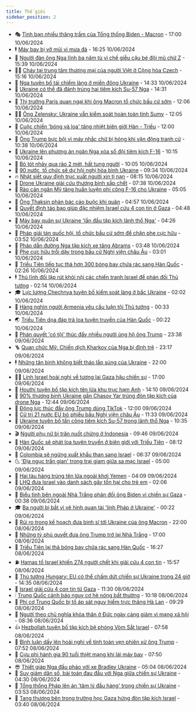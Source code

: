 ```yaml
---
title: Thế giới
sidebar_position: 2
---
```


<!-- vnexpress-the-gioi:START -->
- 🎭 [Tình bạn nhiều thăng trầm của Tổng thống Biden - Macron](https://vnexpress.net/tinh-ban-nhieu-thang-tram-cua-tong-thong-biden-macron-4755857.html) - 17:00 10/06/2024
- 🕴 [Máy bay bị vỡ mũi vì mưa đá](https://vnexpress.net/may-bay-bi-vo-mui-vi-mua-da-4756711.html) - 16:25 10/06/2024
- 🤭 [Người đàn ông Nga lĩnh ba năm tù vì chế giễu cậu bé đội mũ chữ Z](https://vnexpress.net/nguoi-dan-ong-nga-linh-ba-nam-tu-vi-che-gieu-cau-be-doi-mu-chu-z-4756686.html) - 15:39 10/06/2024
- 🧑‍💻 [Cháy tại trung tâm thương mại của người Việt ở Cộng hòa Czech](https://vnexpress.net/chay-tai-trung-tam-thuong-mai-cua-nguoi-viet-o-cong-hoa-czech-4756698.html) - 15:16 10/06/2024
- 🦏 [Nga tuyên bố tái chiếm làng ở miền đông Ukraine](https://vnexpress.net/nga-tuyen-bo-tai-chiem-lang-o-mien-dong-ukraine-4756688.html) - 14:33 10/06/2024
- 🦒 [Ukraine có thể đã đánh trúng hai tiêm kích Su-57 Nga](https://vnexpress.net/ukraine-co-the-da-danh-trung-hai-tiem-kich-su-57-nga-4756677.html) - 14:31 10/06/2024
- 🌈 [Thị trưởng Paris quan ngại khi ông Macron tổ chức bầu cử sớm](https://vnexpress.net/thi-truong-paris-quan-ngai-khi-ong-macron-to-chuc-bau-cu-som-4756667.html) - 12:06 10/06/2024
- 🧑‍🏫 [Ông Zelensky: Ukraine vẫn kiểm soát hoàn toàn tỉnh Sumy](https://vnexpress.net/ong-zelensky-ukraine-van-kiem-soat-hoan-toan-tinh-sumy-4756666.html) - 12:05 10/06/2024
- 🐲 [Cuộc chiến &#39;bóng và loa&#39; tăng nhiệt biên giới Hàn - Triều](https://vnexpress.net/cuoc-chien-bong-va-loa-tang-nhiet-bien-gioi-han-trieu-4756350.html) - 12:00 10/06/2024
- 🦒 [Ông Trump bực bội vì máy nhắc chữ bị hỏng khi vận động tranh cử](https://vnexpress.net/ong-trump-buc-boi-vi-may-nhac-chu-bi-hong-khi-van-dong-tranh-cu-4756581.html) - 10:38 10/06/2024
- 🐻 [Ukraine lên phương án ngăn Nga xóa sổ đội tiêm kích F-16](https://vnexpress.net/ukraine-len-phuong-an-ngan-nga-xoa-so-doi-tiem-kich-f-16-4756633.html) - 10:15 10/06/2024
- 🚀 [Bò tót nhảy qua rào 2 mét, hất tung người](https://vnexpress.net/bo-tot-nhay-qua-rao-2-met-hat-tung-nguoi-4756592.html) - 10:05 10/06/2024
- 🥰 [90 nước, tổ chức sẽ dự hội nghị hòa bình Ukraine](https://vnexpress.net/90-nuoc-to-chuc-se-du-hoi-nghi-hoa-binh-ukraine-4756552.html) - 09:34 10/06/2024
- 🔥 [Nhật siết quy định trục xuất người xin tị nạn](https://vnexpress.net/nhat-siet-quy-dinh-truc-xuat-nguoi-xin-ti-nan-4756524.html) - 08:15 10/06/2024
- 🥳 [Drone Ukraine giải cứu thương binh sắp chết](https://vnexpress.net/drone-ukraine-giai-cuu-thuong-binh-sap-chet-4756451.html) - 07:38 10/06/2024
- 💼 [Rào cản ngăn Mỹ tăng huấn luyện phi công F-16 cho Ukraine](https://vnexpress.net/rao-can-ngan-my-tang-huan-luyen-phi-cong-f-16-cho-ukraine-4756405.html) - 05:05 10/06/2024
- 🤡 [Ông Thaksin phản bác cáo buộc khi quân](https://vnexpress.net/ong-thaksin-phan-bac-cao-buoc-khi-quan-4756440.html) - 04:57 10/06/2024
- 🌁 [Quyết định táo bạo giúp đặc nhiệm Israel cứu 4 con tin ở Gaza](https://vnexpress.net/quyet-dinh-tao-bao-giup-dac-nhiem-israel-cuu-4-con-tin-o-gaza-4756305.html) - 04:48 10/06/2024
- 🤩 [Máy bay quân sự Ukraine &#39;lần đầu tập kích lãnh thổ Nga&#39;](https://vnexpress.net/may-bay-quan-su-ukraine-lan-dau-tap-kich-lanh-tho-nga-4756368.html) - 04:26 10/06/2024
- 🎉 [Pháp giải tán quốc hội, tổ chức bầu cử sớm để chặn phe cực hữu](https://vnexpress.net/phap-giai-tan-quoc-hoi-to-chuc-bau-cu-som-de-chan-phe-cuc-huu-4756335.html) - 03:52 10/06/2024
- 🎉 [Pháo dẫn đường Nga tập kích xe tăng Abrams](https://vnexpress.net/phao-dan-duong-nga-tap-kich-xe-tang-abrams-4756328.html) - 03:48 10/06/2024
- 🌁 [Phe cực hữu trỗi dậy trong bầu cử Nghị viện châu Âu](https://vnexpress.net/phe-cuc-huu-troi-day-trong-bau-cu-nghi-vien-chau-au-4756337.html) - 03:01 10/06/2024
- 🌊 [Triều Tiên tiếp tục thả hơn 300 bóng bay chứa rác sang Hàn Quốc](https://vnexpress.net/trieu-tien-tiep-tuc-tha-hon-300-bong-bay-chua-rac-sang-han-quoc-4756347.html) - 02:26 10/06/2024
- 🕴 [Thủ lĩnh đối lập rút khỏi nội các chiến tranh Israel để phản đối Thủ tướng](https://vnexpress.net/thu-linh-doi-lap-rut-khoi-noi-cac-chien-tranh-israel-de-phan-doi-thu-tuong-4756315.html) - 02:14 10/06/2024
- 🎓 [Lực lượng Chechnya tuyên bố kiểm soát làng ở bắc Ukraine](https://vnexpress.net/luc-luong-chechnya-tuyen-bo-kiem-soat-lang-o-bac-ukraine-4756296.html) - 02:02 10/06/2024
- 🦩 [Hàng nghìn người Armenia yêu cầu luận tội Thủ tướng](https://vnexpress.net/hang-nghin-nguoi-armenia-yeu-cau-luan-toi-thu-tuong-4756294.html) - 00:33 10/06/2024
- 🌏 [Triều Tiên dọa đáp trả loa tuyên truyền của Hàn Quốc](https://vnexpress.net/trieu-tien-doa-dap-tra-loa-tuyen-truyen-cua-han-quoc-4756283.html) - 00:22 10/06/2024
- 🌋 [Phán quyết &#39;có tội&#39; thúc đẩy nhiều người ủng hộ ông Trump](https://vnexpress.net/phan-quyet-co-toi-thuc-day-nhieu-nguoi-ung-ho-ong-trump-4756281.html) - 23:38 09/06/2024
- 🪜 [Quan chức Mỹ: Chiến dịch Kharkov của Nga bị đình trệ](https://vnexpress.net/quan-chuc-my-chien-dich-kharkov-cua-nga-bi-dinh-tre-4756278.html) - 23:17 09/06/2024
- 🕴 [Những tân binh không biết tháo lắp súng của Ukraine](https://vnexpress.net/nhung-tan-binh-khong-biet-thao-lap-sung-cua-ukraine-4753972.html) - 22:00 09/06/2024
- 🧑‍🏫 [Lính Israel hoài nghi về tương lai Gaza hậu chiến sự](https://vnexpress.net/linh-israel-hoai-nghi-ve-tuong-lai-gaza-hau-chien-su-4753529.html) - 17:00 09/06/2024
- 🌮 [Houthi tuyên bố tập kích tên lửa khu trục hạm Anh](https://vnexpress.net/houthi-tuyen-bo-tap-kich-ten-lua-khu-truc-ham-anh-4756258.html) - 14:10 09/06/2024
- 🚦 [90% thương binh Ukraine gần Chasov Yar trúng đòn tập kích của drone Nga](https://vnexpress.net/90-thuong-binh-ukraine-gan-chasov-yar-trung-don-tap-kich-cua-drone-nga-4756245.html) - 12:44 09/06/2024
- 💫 [Động lực thúc đẩy ông Trump dùng TikTok](https://vnexpress.net/dong-luc-thuc-day-ong-trump-dung-tiktok-4755114.html) - 12:00 09/06/2024
- 🤡 [Cử tri 21 nước EU bỏ phiếu bầu Nghị viện châu Âu](https://vnexpress.net/cu-tri-21-nuoc-eu-bo-phieu-bau-nghi-vien-chau-au-4756241.html) - 11:33 09/06/2024
- 🦣 [Ukraine tuyên bố tấn công tiêm kích Su-57 trong lãnh thổ Nga](https://vnexpress.net/ukraine-tuyen-bo-tan-cong-tiem-kich-su-57-trong-lanh-tho-nga-4756220.html) - 10:35 09/06/2024
- 🎬 [Người phụ nữ bị trăn nuốt chửng ở Indonesia](https://vnexpress.net/nguoi-phu-nu-bi-tran-nuot-chung-o-indonesia-4756212.html) - 09:46 09/06/2024
- 🎉 [Hàn Quốc sẽ phát loa tuyên truyền ở biên giới với Triều Tiên](https://vnexpress.net/han-quoc-se-phat-loa-tuyen-truyen-o-bien-gioi-voi-trieu-tien-4756174.html) - 08:12 09/06/2024
- 🎡 [Colombia sẽ ngừng xuất khẩu than sang Israel](https://vnexpress.net/colombia-se-ngung-xuat-khau-than-sang-israel-4756164.html) - 06:37 09/06/2024
- 🌜 [&#39;Địa ngục trần gian&#39; trong trại giam giữa sa mạc Israel](https://vnexpress.net/dia-nguc-tran-gian-trong-trai-giam-giua-sa-mac-israel-4755121.html) - 05:00 09/06/2024
- 🎡 [Hai tàu hàng trúng tên lửa ngoài khơi Yemen](https://vnexpress.net/hai-tau-hang-trung-ten-lua-ngoai-khoi-yemen-4756143.html) - 04:09 09/06/2024
- 🤗 [LHQ đưa Israel vào danh sách gây tổn hại cho trẻ em](https://vnexpress.net/lhq-dua-israel-vao-danh-sach-gay-ton-hai-cho-tre-em-4756104.html) - 02:06 09/06/2024
- 🦩 [Biểu tình bên ngoài Nhà Trắng phản đối ông Biden vì chiến sự Gaza](https://vnexpress.net/bieu-tinh-ben-ngoai-nha-trang-phan-doi-ong-biden-vi-chien-su-gaza-4756096.html) - 00:38 09/06/2024
- 🎓 [Ba người bị bắt vì vẽ hình quan tài &#39;lính Pháp ở Ukraine&#39;](https://vnexpress.net/ba-nguoi-bi-bat-vi-ve-hinh-quan-tai-linh-phap-o-ukraine-4756094.html) - 00:22 09/06/2024
- 🌁 [Rủi ro trong kế hoạch đưa binh sĩ tới Ukraine của ông Macron](https://vnexpress.net/rui-ro-trong-ke-hoach-dua-binh-si-toi-ukraine-cua-ong-macron-4755856.html) - 22:00 08/06/2024
- 🤩 [Những tỷ phú quyết đưa ông Trump trở lại Nhà Trắng](https://vnexpress.net/nhung-ty-phu-quyet-dua-ong-trump-tro-lai-nha-trang-4751659.html) - 17:00 08/06/2024
- 👹 [Triều Tiên lại thả bóng bay chứa rác sang Hàn Quốc](https://vnexpress.net/trieu-tien-lai-tha-bong-bay-chua-rac-sang-han-quoc-4756075.html) - 16:27 08/06/2024
- ⛽️ [Hamas tố Israel khiến 274 người chết khi giải cứu 4 con tin](https://vnexpress.net/hamas-to-israel-khien-274-nguoi-chet-khi-giai-cuu-4-con-tin-4756073.html) - 15:57 08/06/2024
- 🚀 [Thủ tướng Hungary: EU có thể chấm dứt chiến sự Ukraine trong 24 giờ](https://vnexpress.net/thu-tuong-hungary-eu-co-the-cham-dut-chien-su-ukraine-trong-24-gio-4756063.html) - 14:35 08/06/2024
- 🎡 [Israel giải cứu 4 con tin từ Gaza](https://vnexpress.net/israel-giai-cuu-4-con-tin-tu-gaza-4756046.html) - 11:30 08/06/2024
- 🕯 [Trung Quốc cảnh báo nguy cơ hè nóng bất thường](https://vnexpress.net/trung-quoc-canh-bao-nguy-co-he-nong-bat-thuong-4756020.html) - 10:18 08/06/2024
- 🐻 [Phi cơ Trung Quốc bị tố áp sát nguy hiểm trực thăng Hà Lan](https://vnexpress.net/phi-co-trung-quoc-bi-to-ap-sat-nguy-hiem-truc-thang-ha-lan-4756018.html) - 09:29 08/06/2024
- 🚦 [Người theo chủ nghĩa khỏa thân ở Đức ngày càng giảm vì mạng xã hội](https://vnexpress.net/nguoi-theo-chu-nghia-khoa-than-o-duc-ngay-cang-giam-vi-mang-xa-hoi-4755992.html) - 08:36 08/06/2024
- 👍 [Hezbollah tuyên bố tập kích bệ phóng Vòm Sắt Israel](https://vnexpress.net/hezbollah-tuyen-bo-tap-kich-be-phong-vom-sat-israel-4755923.html) - 07:58 08/06/2024
- 🚀 [Bình luận dấy lên hoài nghi về tính toàn vẹn phiên xử ông Trump](https://vnexpress.net/binh-luan-day-len-hoai-nghi-ve-tinh-toan-ven-phien-xu-ong-trump-4755985.html) - 07:52 08/06/2024
- 🌮 [Cựu phi hành gia 90 tuổi thiệt mạng khi lái máy bay](https://vnexpress.net/cuu-phi-hanh-gia-90-tuoi-thiet-mang-khi-lai-may-bay-4755967.html) - 07:50 08/06/2024
- 😎 [Thiết giáp Nga đấu pháo với xe Bradley Ukraine](https://vnexpress.net/thiet-giap-nga-dau-phao-voi-xe-bradley-ukraine-4755922.html) - 05:04 08/06/2024
- 🐲 [Suy giảm dân số, bài toán đau đầu với Nga giữa chiến sự Ukraine](https://vnexpress.net/suy-giam-dan-so-bai-toan-dau-dau-voi-nga-giua-chien-su-ukraine-4755411.html) - 04:30 08/06/2024
- 💫 [Tổng thống Pháp lên án &#39;tâm lý đầu hàng&#39; trong chiến sự Ukraine](https://vnexpress.net/tong-thong-phap-len-an-tam-ly-dau-hang-trong-chien-su-ukraine-4755887.html) - 03:53 08/06/2024
- 👀 [Tang thương bên trong trường học Gaza hứng đòn tập kích Israel](https://vnexpress.net/tang-thuong-ben-trong-truong-hoc-gaza-hung-don-tap-kich-israel-4755427.html) - 03:40 08/06/2024<!-- vnexpress-the-gioi:END -->